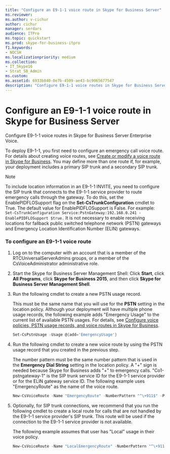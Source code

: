 ```yaml
---
title: "Configure an E9-1-1 voice route in Skype for Business Server"
ms.reviewer: 
ms.author: v-cichur
author: cichur
manager: serdars
audience: ITPro
ms.topic: quickstart
ms.prod: skype-for-business-itpro
f1.keywords:
- NOCSH
ms.localizationpriority: medium
ms.collection: 
- IT_Skype16
- Strat_SB_Admin
ms.custom:
ms.assetid: 6933b840-0e7b-4509-ae43-bc9065677547
description: "Configure E9-1-1 voice routes in Skype for Business Server Enterprise Voice."
---
```


# Configure an E9-1-1 voice route in Skype for Business Server
 
Configure E9-1-1 voice routes in Skype for Business Server Enterprise Voice. 
  
To deploy E9-1-1, you first need to configure an emergency call voice route. For details about creating voice routes, see [Create or modify a voice route in Skype for Business](create-or-modify-a-voice-route.md). You may define more than one route if, for example, your deployment includes a primary SIP trunk and a secondary SIP trunk. 
  
> [!NOTE]
> To include location information in an E9-1-1 INVITE, you need to configure the SIP trunk that connects to the E9-1-1 service provider to route emergency calls through the gateway. To do this, set the EnablePIDFLOSupport flag on the **Set-CsTrunkConfiguration** cmdlet to True. The default value for EnablePIDFLOSupport is False. For example: `Set-CsTrunkConfiguration Service:PstnGateway:192.168.0.241 -EnablePIDFLOSupport $true.` It is not necessary to enable receiving locations for fallback public switched telephone network (PSTN) gateways and Emergency Location Identification Number (ELIN) gateways.
  
### To configure an E9-1-1 voice route

1. Log on to the computer with an account that is a member of the RTCUniversalServerAdmins groups, or a member of the CsVoiceAdministrator administrative role.
    
2.  Start the Skype for Business Server Management Shell: Click **Start**, click **All Programs**, click **Skype for Business 2015**, and then click **Skype for Business Server Management Shell**.
    
3. Run the following cmdlet to create a new PSTN usage record. 
    
    This must be the same name that you will use for the **PSTN** setting in the location policy. Although your deployment will have multiple phone usage records, the following example adds "Emergency Usage" to the current list of available PSTN usages. For details, see [Configure voice policies, PSTN usage records, and voice routes in Skype for Business](voice-and-pstn.md).
    
   ```powershell
   Set-CsPstnUsage -Usage @{add='EmergencyUsage'}
   ```

4. Run the following cmdlet to create a new voice route by using the PSTN usage record that you created in the previous step.
    
    The number pattern must be the same number pattern that is used in the **Emergency Dial String** setting in the location policy. A "+" sign is needed because Skype for Business adds "+" to emergency calls. "Co1-pstngateway-1" is the SIP trunk service ID for the E9-1-1 service provider or for the ELIN gateway service ID. The following example uses "EmergencyRoute" as the name of the voice route.
    
   ```powershell
   New-CsVoiceRoute -Name "EmergencyRoute" -NumberPattern "^\+911$" -PstnUsages @{add="EmergencyUsage"} -PstnGatewayList @{add="co1-pstngateway-1"}
   ```

5. Optionally, for SIP trunk connections, we recommend that you run the following cmdlet to create a local route for calls that are not handled by the E9-1-1 service provider's SIP trunk. This route will be used if the connection to the E9-1-1 service provider is not available. 
    
    The following example assumes that user has "Local" usage in their voice policy.
    
   ```powershell
   New-CsVoiceRoute -Name "LocalEmergencyRoute" -NumberPattern "^\+911$" -PstnUsages @{add="Local"} -PstnGatewayList @{add="co1-pstngateway-2"}
   ```


